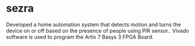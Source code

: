# sezra
Developed a home automation system that detects motion and turns the device on or off based on the presence of people using PIR sensor.. Vivado software is used to program the Artix 7 Basys 3 FPGA Board.

